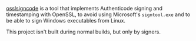 [osslsigncode](https://github.com/mtrojnar/osslsigncode) is a tool that
implements Authenticode signing and timestamping with OpenSSL, to avoid using
Microsoft's `signtool.exe` and to be able to sign Windows executables from
Linux.

This project isn't built during normal builds, but only by signers.
